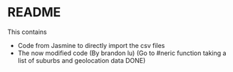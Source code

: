 # README

This contains
- Code from Jasmine to directly import the csv files
- The now modified code (By brandon lu)
(Go to #neric function taking a list of suburbs and geolocation data DONE)
